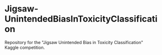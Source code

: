 # Jigsaw-UnintendedBiasInToxicityClassification
Repository for the "Jigsaw Unintended Bias in Toxicity Classification" Kaggle competition.
